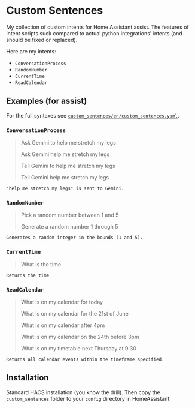 # Custom Sentences

My collection of custom intents for Home Assistant assist. The features of intent scripts suck compared to actual python integrations' intents (and should be fixed or replaced).

Here are my intents:

- `ConversationProcess`
- `RandomNumber`
- `CurrentTime`
- `ReadCalendar`

## Examples (for assist)

For the full syntaxes see [`custom_sentences/en/custom_sentences.yaml`](https://github.com/JosephAbbey/ha_custom_sentences/custom_sentences/en/custom_sentences.yaml).

### `ConversationProcess`

> Ask Gemini to help me stretch my legs
> 
> Ask Gemini help me stretch my legs
> 
> Tell Gemini to help me stretch my legs
> 
> Tell Gemini help me stretch my legs

```
"help me stretch my legs" is sent to Gemini.
```

### `RandomNumber`

> Pick a random number between 1 and 5
> 
> Generate a random number 1 through 5

```
Generates a random integer in the bounds (1 and 5).
```

### `CurrentTime`

> What is the time

```
Returns the time
```

### `ReadCalendar`

> What is on my calendar for today
>
> What is on my calendar for the 21st of June
>
> What is on my calendar after 4pm
>
> What is on my calendar on the 24th before 3pm
>
> What is on my timetable next Thursday at 9:30

```
Returns all calendar events within the timeframe specified.
```

## Installation

Standard HACS installation (you know the drill). Then copy the `custom_sentences` folder to your `config` directory in HomeAssistant.
